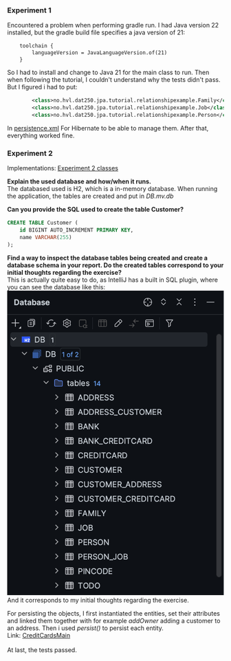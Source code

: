 
### Experiment 1
Encountered a problem when performing gradle run. I had Java version 22 installed,
but the gradle build file specifies a java version of 21: 
```
    toolchain {
        languageVersion = JavaLanguageVersion.of(21)
    }
```
So I had to install and change to Java 21 for the main class to run. 
Then when following the tutorial, I couldn't understand why the tests didn't pass. 
But I figured i had to put:
```xml
        <class>no.hvl.dat250.jpa.tutorial.relationshipexample.Family</class>
        <class>no.hvl.dat250.jpa.tutorial.relationshipexample.Job</class>
        <class>no.hvl.dat250.jpa.tutorial.relationshipexample.Person</class>
```
In [persistence.xml](https://github.com/vetlemknutsen/dat250-jpa-tutorial/blob/master/src/main/resources/META-INF/persistence.xml) For Hibernate to be able to manage them. 
After that, everything worked fine. 

### Experiment 2
Implementations: [Experiment 2 classes](https://github.com/vetlemknutsen/dat250-jpa-tutorial/tree/master/src/main/java/no/hvl/dat250/jpa/tutorial/creditcards)


**Explain the used database and how/when it runs.**
<br>
The databased used is H2, which is a in-memory database. When running the application, the 
tables are created and put in *DB.mv.db* 

**Can you provide the SQL used to create the table Customer?**
```sql
CREATE TABLE Customer (
    id BIGINT AUTO_INCREMENT PRIMARY KEY,
    name VARCHAR(255)
);
```

  
**Find a way to inspect the database tables being created and create a database schema in your report. Do the created tables correspond to your initial thoughts regarding the exercise?**
<br>
This is actually quite easy to do, as IntelliJ has a built in SQL plugin, where you can see the database like this: 
<br>
![](database.png)
<br>
And it corresponds to my initial thoughts regarding the exercise.


For persisting the objects, I first instantiated the entities, set their attributes and linked them together 
with for example *addOwner* adding a customer to an address.
Then i used *persist()* to persist each entity. 
<br>
Link: [CreditCardsMain](https://github.com/vetlemknutsen/dat250-jpa-tutorial/blob/master/src/main/java/no/hvl/dat250/jpa/tutorial/creditcards/driver/CreditCardsMain.java)
<br><br>
At last, the tests passed. 